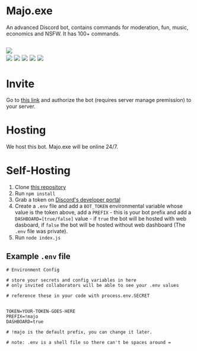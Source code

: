 # Majo.exe

An advanced Discord bot, contains commands for moderation, fun, music, economics and NSFW. It has 100+ commands.


<img src="https://top.gg/api/widget/681536055572430918.svg?usernamecolor=99aab5&topcolor=23272a&certifiedcolor=99aab5&middlecolor=2c2f33&datacolor=fff&labelcolor=99aab5"><br>
<img src="https://top.gg/api/widget/owner/681536055572430918.svg?usernamecolor=99aab5&topcolor=23272a&certifiedcolor=99aab5&middlecolor=2c2f33&datacolor=fff&labelcolor=99aab5&noavatar=true"> <img src="https://top.gg/api/widget/status/681536055572430918.svg?usernamecolor=99aab5&topcolor=23272a&certifiedcolor=99aab5&middlecolor=2c2f33&datacolor=fff&labelcolor=99aab5&noavatar=true"> <img src="https://top.gg/api/widget/upvotes/681536055572430918.svg?usernamecolor=99aab5&topcolor=23272a&certifiedcolor=99aab5&middlecolor=2c2f33&datacolor=fff&labelcolor=99aab5&noavatar=true"> <img src="https://top.gg/api/widget/servers/681536055572430918.svg?usernamecolor=99aab5&topcolor=23272a&certifiedcolor=99aab5&middlecolor=2c2f33&datacolor=fff&labelcolor=99aab5&noavatar=true"> <img src="https://top.gg/api/widget/lib/681536055572430918.svg?usernamecolor=99aab5&topcolor=23272a&certifiedcolor=99aab5&middlecolor=2c2f33&datacolor=fff&labelcolor=99aab5&noavatar=true"> 
---

# Invite

Go to [this link](https://igorkowalczyk.github.io/majobot/invite) and authorize the bot (requires server manage premission) to your server.

# Hosting

We host this bot. Majo.exe will be online 24/7.

# Self-Hosting

1. Clone [this repository](https://github.com/igorkowalczyk/majobot)
2. Run `npm install`
3. Grab a token on [Discord's developer portal](https://discord.com/developers/applications)
4. Create a `.env` file and add a `BOT_TOKEN` environmental variable whose value is the token above, add a `PREFIX` - this is your bot prefix and add a `DASHBOARD=[true/false]` value - if `true` the bot will be hosted with web dasboard, if `false` the bot will be hosted without web dashboard (The `.env` file was private).
5. Run `node index.js`

## Example `.env` file

```
# Environment Config

# store your secrets and config variables in here
# only invited collaborators will be able to see your .env values

# reference these in your code with process.env.SECRET


TOKEN=YOUR-TOKEN-GOES-HERE
PREFIX=!majo
DASHBOARD=true

# !majo is the default prefix, you can change it later.

# note: .env is a shell file so there can't be spaces around =

```
